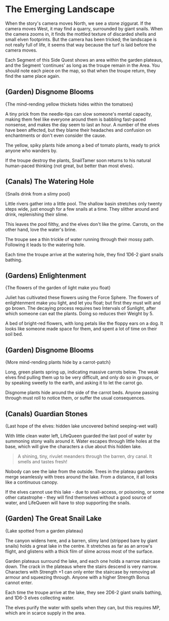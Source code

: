 # The Emerging Landscape

When the story's camera moves North, we see a stone ziggurat.
If the camera moves West, it may find a quarry, surrounded by giant snails.
When the camera zooms in, it finds the mottled texture of discarded shells and small elven footprints.
But the camera has been tricked; the landscape is not really full of life, it seems that way because the turf is laid before the camera moves.

Each Segment of this Side Quest shows an area within the garden plateaus, and the Segment 'continues' as long as the troupe remain in the Area.
You should note each piece on the map, so that when the troupe return, they find the same place again.

(Garden) Disgnome Blooms
-----
{The mind-rending yellow thickets hides within the tomatoes}

A tiny prick from the needle-tips can slow someone's mental capacity, making them feel like everyone around them is babbling fast-paced nonsense, and makes the day seem to last an hour.
A number of the elves have been affected, but they blame their headaches and confusion on enchantments or don't even consider the cause.

The yellow, spiky plants hide among a bed of tomato plants, ready to prick anyone who wanders by.

If the troupe destroy the plants,
SnailTamer soon returns to his natural human-paced thinking (not great, but better than most elves).

(Canals) The Watering Hole
-----
{Snails drink from a slimy pool}

Little rivers gather into a little pool.
The shallow basin stretches only twenty steps wide, just enough for a few snails at a time.
They slither around and drink, replenishing their slime.

This leaves the pool filthy, and the elves don't like the grime.
Carrots, on the other hand, love the water's brine.

The troupe see a thin trickle of water running through their mossy path.
Following it leads to the watering hole.

Each time the troupe arrive at the watering hole,
they find 1D6-2 giant snails bathing.

(Gardens) Enlightenment
-----
{The flowers of the garden of light make you float}

Juliet has cultivated these flowers using the Force Sphere.
The flowers of enlightenment make you light, and let you float; but first they must wilt and go brown.
The decaying process requires two Intervals of Sunlight, after which someone can eat the plants.
Doing so reduces their Weight by 5.

>>>
A bed of bright-red flowers, with long petals like the floppy ears on a dog.
It looks like someone made space for them, and spent a lot of time on their soil bed.
>>>

(Garden) Disgnome Blooms
-----
{More mind-rending plants hide by a carrot-patch}

Long, green plants spring up, indicating massive carrots below.
The weak elves find pulling them up to be very difficult, and only do so in groups, or by speaking sweetly to the earth, and asking it to let the carrot go.

Disgnome plants hide around the side of the carrot beds.
Anyone passing through must roll to notice them, or suffer the usual consequences.

(Canals) Guardian Stones
-----
{Last hope of the elves: hidden lake uncovered behind seeping-wet wall}

With little clean water left, LifeQueen guarded the last pool of water by summoning stony walls around it.
Water escapes through little holes at the base, which will give the characters a clue about this hidden lake.

> A shining, tiny, rivulet meanders through the barren, dry canal.
> It smells and tastes fresh!

Nobody can see the lake from the outside.
Trees in the plateau gardens merge seamlessly with trees around the lake.
From a distance, it all looks like a continuous canopy.

If the elves cannot use this lake - due to snail-access, or poisoning, or some other catastrophe - they will find themselves without a good source of water, and LifeQueen will have to stop supporting the snails.

(Garden) The Great Snail Lake
-----
{Lake spotted from a garden plateau}

The canyon widens here, and a barren, slimy land (stripped bare by giant snails) holds a great lake in the centre.
It stretches as far as an arrow's flight, and glistens with a thick film of slime across most of the surface.

Garden plateaus surround the lake, and each one holds a narrow staircase down.
The crack in the plateaus where the stairs descend is very narrow.
Characters with Strength +1 can only enter the staircase by removing all armour and squeezing through.
Anyone with a higher Strength Bonus cannot enter.

Each time the troupe arrive at the lake,
they see 2D6-2 giant snails bathing, and 1D6-3 elves collecting water.

The elves purify the water with spells when they can, but this requires MP, which are in scarce supply in the area.

